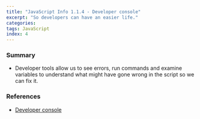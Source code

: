 ```yaml
---
title: "JavaScript Info 1.1.4 - Developer console"
excerpt: "So developers can have an easier life."
categories:
tags: JavaScript
index: 4
---
```


### Summary

- Developer tools allow us to see errors, run commands and examine variables to understand what might have gone wrong in the script so we can fix it.

### References

- [Developer console](https://javascript.info/devtools)
